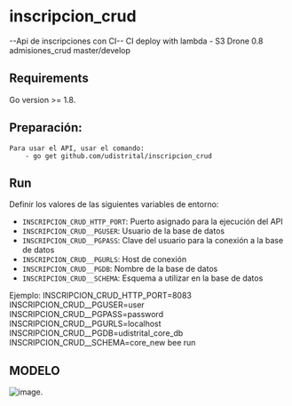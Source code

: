# inscripcion_crud

--Api de inscripciones con CI--
CI deploy with lambda - S3
Drone 0.8 
admisiones_crud master/develop

## Requirements
Go version >= 1.8.

## Preparación:
    Para usar el API, usar el comando:
        - go get github.com/udistrital/inscripcion_crud

## Run

Definir los valores de las siguientes variables de entorno:

 - `INSCRIPCION_CRUD_HTTP_PORT`: Puerto asignado para la ejecución del API
 - `INSCRIPCION_CRUD__PGUSER`: Usuario de la base de datos
 - `INSCRIPCION_CRUD__PGPASS`: Clave del usuario para la conexión a la base de datos  
 - `INSCRIPCION_CRUD__PGURLS`: Host de conexión
 - `INSCRIPCION_CRUD__PGDB`: Nombre de la base de datos
 - `INSCRIPCION_CRUD__SCHEMA`: Esquema a utilizar en la base de datos

Ejemplo: INSCRIPCION_CRUD_HTTP_PORT=8083 INSCRIPCION_CRUD__PGUSER=user INSCRIPCION_CRUD__PGPASS=password INSCRIPCION_CRUD__PGURLS=localhost INSCRIPCION_CRUD__PGDB=udistrital_core_db INSCRIPCION_CRUD__SCHEMA=core_new bee run

## MODELO
![image](https://github.com/udistrital/admisiones_crud/blob/develop/academi_v2-2018-11-10_00_41.png).
